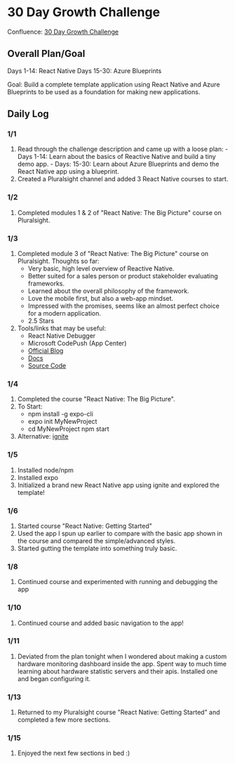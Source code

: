 
# 30 Day Growth Challenge

Confluence: [30 Day Growth Challenge](https://artisantechgroup.atlassian.net/wiki/spaces/AI/pages/1108475905/30+Day+Growth+Challenge)

## Overall Plan/Goal
Days 1-14: React Native
Days 15-30: Azure Blueprints

Goal: Build a complete template application using React Native and Azure Blueprints to be used as a foundation for making new applications.


## Daily Log

### 1/1

1. Read through the challenge description and came up with a loose plan:
		- Days 1-14: Learn about the basics of Reactive Native and build a tiny demo app.
		- Days: 15-30: Learn about Azure Blueprints and demo the React Native app using a blueprint.
2. Created a Pluralsight channel and added 3 React Native courses to start.

### 1/2

1. Completed modules 1 & 2 of "React Native: The Big Picture" course on Pluralsight.

### 1/3

1. Completed module 3 of "React Native: The Big Picture" course on Pluralsight. Thoughts so far:
	* Very basic, high level overview of Reactive Native.
	* Better suited for a sales person or product stakeholder evaluating frameworks.
	* Learned about the overall philosophy of the framework.
	* Love the mobile first, but also a web-app mindset.
	* Impressed with the promises, seems like an almost perfect choice for a modern application.
	* 2.5 Stars
2. Tools/links that may be useful:
	* React Native Debugger
	* Microsoft CodePush (App Center)
	* [Official Blog](https://reactnative.dev/blog)
	* [Docs](https://reactnative.dev/docs/getting-started)
	* [Source Code](https://github.com/facebook/react-native)

### 1/4
1. Completed the course "React Native: The Big Picture".
2. To Start:
	* npm install -g expo-cli
	* expo init MyNewProject
	* cd MyNewProject npm start
3. Alternative: [ignite](https://github.com/infinitered/ignite)

### 1/5
1. Installed node/npm
2. Installed expo
3. Initialized a brand new React Native app using ignite and explored the template!

### 1/6
1. Started course "React Native: Getting Started"
2. Used the app I spun up earlier to compare with the basic app shown in the course and compared the simple/advanced styles.
3. Started gutting the template into something truly basic.

### 1/8
1. Continued course and experimented with running and debugging the app

### 1/10
1. Continued course and added basic navigation to the app!

### 1/11
1. Deviated from the plan tonight when I wondered about making a custom hardware monitoring dashboard inside the app. Spent way to much time learning about hardware statistic servers and their apis. Installed one and began configuring it.

### 1/13
1. Returned to my Pluralsight course "React Native: Getting Started" and completed a few more sections.

### 1/15
1. Enjoyed the next few sections in bed :)
